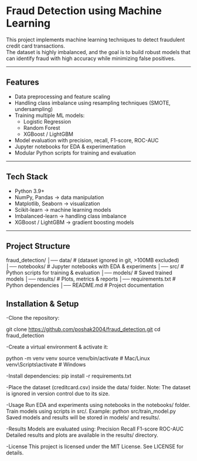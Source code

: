 # Fraud Detection using Machine Learning

This project implements machine learning techniques to detect fraudulent credit card transactions.  
The dataset is highly imbalanced, and the goal is to build robust models that can identify fraud with high accuracy while minimizing false positives.  

---

## Features
- Data preprocessing and feature scaling  
- Handling class imbalance using resampling techniques (SMOTE, undersampling)  
- Training multiple ML models:
  - Logistic Regression  
  - Random Forest  
  - XGBoost / LightGBM  
- Model evaluation with precision, recall, F1-score, ROC-AUC  
- Jupyter notebooks for EDA & experimentation  
- Modular Python scripts for training and evaluation  

---

## Tech Stack
- Python 3.9+  
- NumPy, Pandas → data manipulation  
- Matplotlib, Seaborn → visualization  
- Scikit-learn → machine learning models  
- Imbalanced-learn → handling class imbalance  
- XGBoost / LightGBM → gradient boosting models  

---


## Project Structure

fraud_detection/
│── data/                # (dataset ignored in git, >100MB excluded)
│── notebooks/           # Jupyter notebooks with EDA & experiments
│── src/                 # Python scripts for training & evaluation
│── models/              # Saved trained models
│── results/             # Plots, metrics & reports
│── requirements.txt     # Python dependencies
│── README.md            # Project documentation

## Installation & Setup
-Clone the repository:

git clone https://github.com/poshak2004/fraud_detection.git
cd fraud_detection

-Create a virtual environment & activate it:

python -m venv venv
source venv/bin/activate   # Mac/Linux
venv\Scripts\activate      # Windows

-Install dependencies:
pip install -r requirements.txt

-Place the dataset (creditcard.csv) inside the data/ folder.
Note: The dataset is ignored in version control due to its size.

-Usage
Run EDA and experiments using notebooks in the notebooks/ folder.
Train models using scripts in src/. Example:
python src/train_model.py
Saved models and results will be stored in models/ and results/.

-Results
Models are evaluated using:
Precision
Recall
F1-score
ROC-AUC
Detailed results and plots are available in the results/ directory.

-License
This project is licensed under the MIT License. See LICENSE for details.
